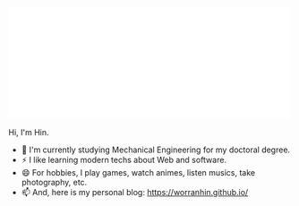[![Metrics](/github-metrics.svg)](https://github.com/lowlighter/metrics)

<!--
[![Anurag's GitHub stats](https://github-readme-stats.vercel.app/api?username=worranhin&theme=tokyonight)](https://github.com/anuraghazra/github-readme-stats)
[![Top Langs](https://github-readme-stats.vercel.app/api/top-langs/?username=worranhin&theme=tokyonight&layout=donut)](https://github.com/anuraghazra/github-readme-stats)
-->

Hi, I'm Hin.   
- 🌱 I'm currently studying Mechanical Engineering for my doctoral degree.
- ⚡ I like learning modern techs about Web and software.
- 😄 For hobbies, I play games, watch animes, listen musics, take photography, etc.
- 📫 And, here is my personal blog: https://worranhin.github.io/

<!--
**Hin-Worran/Hin-Worran** is a ✨ _special_ ✨ repository because its `README.md` (this file) appears on your GitHub profile.

Here are some ideas to get you started:

- 🔭 I’m currently working on ...
- 🌱 I’m currently learning ...
- 👯 I’m looking to collaborate on ...
- 🤔 I’m looking for help with ...
- 💬 Ask me about ...
- 📫 How to reach me: ...
- 😄 Pronouns: ...
- ⚡ Fun fact: ...
-->

